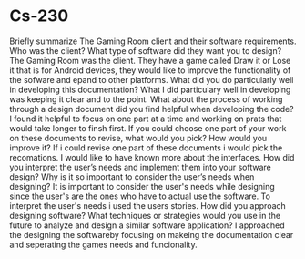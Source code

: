 # Cs-230
Briefly summarize The Gaming Room client and their software requirements. Who was the client? What type of software did they want you to design? 
The Gaming Room was the client. They have a game called Draw it or Lose it that is for Android devices, they would like to improve the functionality of the sofware and epand to other platforms.
What did you do particularly well in developing this documentation?
What I did particulary well in developing was keeping it clear and to the point.
What about the process of working through a design document did you find helpful when developing the code?
I found it helpful to focus on one part at a time and working on prats that would take longer to finsh first.
If you could choose one part of your work on these documents to revise, what would you pick? How would you improve it?
If i could revise one part of these documents i would pick the recomations. I would like to have known more about the interfaces. 
How did you interpret the user’s needs and implement them into your software design? Why is it so important to consider the user’s needs when designing?
It is important to consider the user's needs while designing since the user's are the ones who have to actual use the software. To interpret the user's needs i used the users stories.
How did you approach designing software? What techniques or strategies would you use in the future to analyze and design a similar software application?
I approached the designing the softwareby focusing on makeing the documentation clear and seperating the games needs and funcionality.
